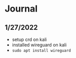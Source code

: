 # Journal
## 1/27/2022
- setup crd on kali
- installed wireguard on kali
- `sudo apt install wireguard`
